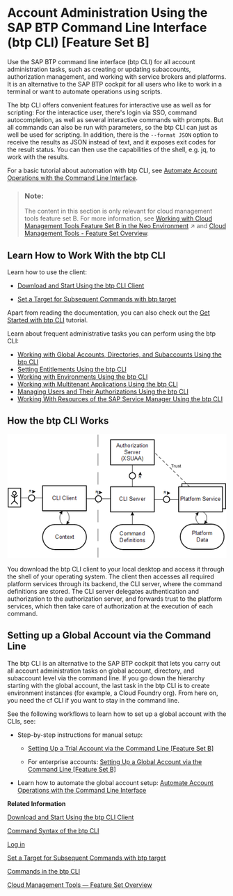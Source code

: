 <!-- loio7c6df2db6332419ea7a862191525377c -->

# Account Administration Using the SAP BTP Command Line Interface \(btp CLI\) \[Feature Set B\]

Use the SAP BTP command line interface \(btp CLI\) for all account administration tasks, such as creating or updating subaccounts, authorization management, and working with service brokers and platforms. It is an alternative to the SAP BTP cockpit for all users who like to work in a terminal or want to automate operations using scripts.

The btp CLI offers convenient features for interactive use as well as for scripting: For the interactice user, there's login via SSO, command autocompletion, as well as several interactive commands with prompts. But all commands can also be run with parameters, so the btp CLI can just as well be used for scripting. In addition, there is the `--format JSON` option to receive the results as JSON instead of text, and it exposes exit codes for the result status. You can then use the capabilities of the shell, e.g. jq, to work with the results.

For a basic tutorial about automation with btp CLI, see [Automate Account Operations with the Command Line Interface](https://developers.sap.com/tutorials/cp-cli-automate-operations.html).

> ### Note:  
> The content in this section is only relevant for cloud management tools feature set B. For more information, see [Working with Cloud Management Tools Feature Set B in the Neo Environment](https://help.sap.com/viewer/ea72206b834e4ace9cd834feed6c0e09/Cloud/en-US/8c963e83a42545e29d1b4277a287a01b.html "Enterprise accounts in SAP BTP that have access to cloud management tools feature set B, can also use the enhanced capabilities offered by feature set B with their subaccounts in the Neo environment.") :arrow_upper_right: and [Cloud Management Tools - Feature Set Overview](https://help.sap.com/viewer/65de2977205c403bbc107264b8eccf4b/Cloud/en-US/caf4e4e23aef4666ad8f125af393dfb2.html).



<a name="loio7c6df2db6332419ea7a862191525377c__section_ihd_xcc_mkb"/>

## Learn How to Work With the btp CLI

Learn how to use the client:

-   [Download and Start Using the btp CLI Client](download-and-start-using-the-btp-cli-client-8a8f17f.md)

-   [Set a Target for Subsequent Commands with btp target](set-a-target-for-subsequent-commands-with-btp-target-720645a.md)


Apart from reading the documentation, you can also check out the [Get Started with btp CLI](https://developers.sap.com/tutorials/cp-sapcp-getstarted.html) tutorial.

Learn about frequent administrative tasks you can perform using the btp CLI:

-   [Working with Global Accounts, Directories, and Subaccounts Using the btp CLI](working-with-global-accounts-directories-and-subaccounts-using-the-btp-cli-85a683e.md)
-   [Setting Entitlements Using the btp CLI](setting-entitlements-using-the-btp-cli-5af849c.md)
-   [Working with Environments Using the btp CLI](working-with-environments-using-the-btp-cli-48db155.md)
-   [Working with Multitenant Applications Using the btp CLI](working-with-multitenant-applications-using-the-btp-cli-c1b0fcc.md)
-   [Managing Users and Their Authorizations Using the btp CLI](managing-users-and-their-authorizations-using-the-btp-cli-94bb593.md)
-   [Working With Resources of the SAP Service Manager Using the btp CLI](working-with-resources-of-the-sap-service-manager-using-the-btp-cli-fe6a53b.md)



<a name="loio7c6df2db6332419ea7a862191525377c__section_lk5_xjg_qjb"/>

## How the btp CLI Works

 ![](images/Overview_of_CLI_for_SAP_BTP_3a71aa7.png) 

You download the btp CLI client to your local desktop and access it through the shell of your operating system. The client then accesses all required platform services through its backend, the CLI server, where the command definitions are stored. The CLI server delegates authentication and authorization to the authorization server, and forwards trust to the platform services, which then take care of authorization at the execution of each command.



<a name="loio7c6df2db6332419ea7a862191525377c__section_tfh_g23_xlb"/>

## Setting up a Global Account via the Command Line

The btp CLI is an alternative to the SAP BTP cockpit that lets you carry out all account administration tasks on global account, directory, and subaccount level via the command line. If you go down the hierarchy starting with the global account, the last task in the btp CLI is to create environment instances \(for example, a Cloud Foundry org\). From here on, you need the cf CLI if you want to stay in the command line.

See the following workflows to learn how to set up a global account with the CLIs, see:

-   Step-by-step instructions for manual setup:

    -   [Setting Up a Trial Account via the Command Line \[Feature Set B\]](../20-getting-started/setting-up-a-trial-account-via-the-command-line-feature-set-b-a21360f.md)

    -   For enterprise accounts: [Setting Up a Global Account via the Command Line \[Feature Set B\]](../20-getting-started/setting-up-a-global-account-via-the-command-line-feature-set-b-accd5b2.md)


-   Learn how to automate the global account setup: [Automate Account Operations with the Command Line Interface](https://developers.sap.com/tutorials/cp-cli-automate-operations.html)




**Related Information**  


[Download and Start Using the btp CLI Client](download-and-start-using-the-btp-cli-client-8a8f17f.md "To use the SAP BTP command line interface (btp CLI), you need to download the client first.")

[Command Syntax of the btp CLI](command-syntax-of-the-btp-cli-69606f4.md "Each command consists of the base call btp followed by a verb (the action), a combination of group and object, and parameters.")

[Log in](log-in-e241b30.md "Log in with the btp CLI is on global account level.")

[Set a Target for Subsequent Commands with btp target](set-a-target-for-subsequent-commands-with-btp-target-720645a.md "Set the target for command calls to a subaccount, a directory, or the global account with the btp target command.")

[Commands in the btp CLI](commands-in-the-btp-cli-a03a555.md "A list of all tasks and respective commands that are available in the SAP BTP command line interface (btp CLI).")

[Cloud Management Tools — Feature Set Overview](../10-concepts/cloud-management-tools-feature-set-overview-caf4e4e.md "Cloud management tools represent the group of technologies designed for managing SAP BTP.")

